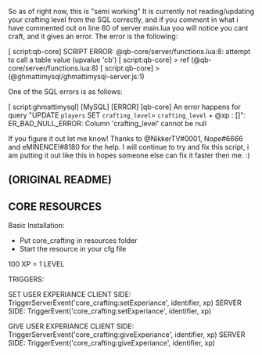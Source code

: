 So as of right now, this is "semi working" It is currently not reading/updating your crafting level from the SQL correctly, and if you comment in what i have commented out on line 60 of server main.lua you will notice you cant craft, and it gives an error. The error is the following: 

[      script:qb-core] SCRIPT ERROR: @qb-core/server/functions.lua:8: attempt to call a table value (upvalue 'cb')
[      script:qb-core] > ref (@qb-core/server/functions.lua:8)
[      script:qb-core] > <unknown> (@ghmattimysql/ghmattimysql-server.js:1)
  
 One of the SQL errors is as follows:
  
[ script:ghmattimysql] [MySQL] [ERROR] [qb-core] An error happens for query "UPDATE `players` SET `crafting_level`= `crafting_level` + @xp : []": ER_BAD_NULL_ERROR: Column 'crafting_level' cannot be null


  If you figure it out let me know!
  Thanks to @NikkerTV#0001, Nope#6666 and eMINENCE!#8180 for the help. I will continue to try and fix this script, i am putting it out like this in hopes someone else can fix it faster then me. :)









(ORIGINAL README)
--------------------------------------------------------
CORE RESOURCES
--------------------------------------------------------

Basic Installation:

* Put core_crafting in resources folder
* Start the resource in your cfg file

100 XP = 1 LEVEL

TRIGGERS:

SET USER EXPERIANCE
CLIENT SIDE: TriggerServerEvent('core_crafting:setExperiance', identifier, xp)
SERVER SIDE: TriggerEvent('core_crafting:setExperiance', identifier, xp)

GIVE USER EXPERIANCE
CLIENT SIDE: TriggerServerEvent('core_crafting:giveExperiance', identifier, xp)
SERVER SIDE: TriggerEvent('core_crafting:giveExperiance', identifier, xp)
